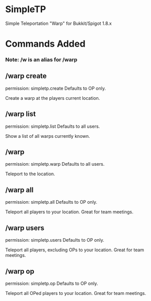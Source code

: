# SimpleTP
Simple Teleportation "Warp" for Bukkit/Spigot 1.8.x

# Commands Added
### Note: /w is an alias for /warp

## /warp create <name>
permission: simpletp.create
Defaults to OP only.

Create a warp at the players current location.

## /warp list
permission: simpletp.list
Defaults to all users.

Show a list of all warps <warpNames> currently known.

## /warp <warpName>
permission: simpletp.warp
Defaults to all users.

Teleport to the <warpName> location.

## /warp all
permission: simpletp.all
Defaults to OP only.

Teleport all players to your location. Great for team meetings. 

## /warp users
permission: simpletp.users
Defaults to OP only.

Teleport all players, excluding OPs to your location. Great for team meetings. 

## /warp op
permission: simpletp.op
Defaults to OP only.

Teleport all OPed players to your location. Great for team meetings. 



